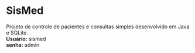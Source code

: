 # SisMed
Projeto de controle de pacientes e consultas simples desenvolvido em Java e SQLite.  
**Usuário:** sismed  
**senha:** admin